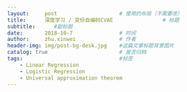 ```yaml
---
layout:     post   				    # 使用的布局（不需要改）
title:      深度学习 / 变份自编码CVAE 				# 标题 
subtitle:      #副标题
date:       2018-10-7 				# 时间
author:     zhu.xinwei 		    	# 作者
header-img: img/post-bg-desk.jpg 	#这篇文章标题背景图片
catalog: true 						# 是否归档
tags:								#标签
    - Linear Regression
    - Logistic Regression
    - Universal approximation theorem
---
```




